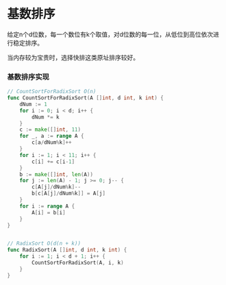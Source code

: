 # 基数排序

给定n个d位数，每一个数位有k个取值，对d位数的每一位，从低位到高位依次进行稳定排序。

当内存较为宝贵时，选择快排这类原址排序较好。

### 基数排序实现

```go
// CountSortForRadixSort O(n)
func CountSortForRadixSort(A []int, d int, k int) {
	dNum := 1
	for i := 0; i < d; i++ {
		dNum *= k
	}
	c := make([]int, 11)
	for _, a := range A {
		c[a/dNum%k]++
	}
	for i := 1; i < 11; i++ {
		c[i] += c[i-1]
	}
	b := make([]int, len(A))
	for j := len(A) - 1; j >= 0; j-- {
		c[A[j]/dNum%k]--
		b[c[A[j]/dNum%k]] = A[j]
	}
	for i := range A {
		A[i] = b[i]
	}
}


// RadixSort O(d(n + k))
func RadixSort(A []int, d int, k int) {
	for i := 1; i < d + 1; i++ {
		CountSortForRadixSort(A, i, k)
	}
}
```

